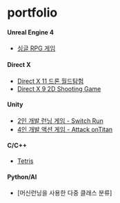 # portfolio
 
#### Unreal Engine 4
- [싱글 RPG 게임]()
#### Direct X
- [Direct X 11 드론 월드탐험](https://github.com/Joseunghyeon96/portfolio.git)
- [Direct X 9 2D Shooting Game](https://github.com/Joseunghyeon96/portfolio.git)
#### Unity
- [2인 개발 런닝 게임 - Switch Run](https://github.com/Joseunghyeon96/portfolio.git)
- [4인 개발 액션 게임 - Attack onTitan](https://github.com/Joseunghyeon96/portfolio.git)
#### C/C++
- [Tetris](https://github.com/Joseunghyeon96/portfolio.git)
#### Python/AI
- [머신런닝을 사용한 다중 클래스 분류]
